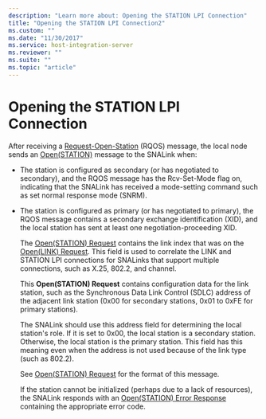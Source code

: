 ```yaml
---
description: "Learn more about: Opening the STATION LPI Connection"
title: "Opening the STATION LPI Connection2"
ms.custom: ""
ms.date: "11/30/2017"
ms.service: host-integration-server
ms.reviewer: ""
ms.suite: ""
ms.topic: "article"
---
```

# Opening the STATION LPI Connection
After receiving a [Request-Open-Station](./request-open-station2.md) (RQOS) message, the local node sends an [Open(STATION)](./open-station-1.md) message to the SNALink when:  
  
- The station is configured as secondary (or has negotiated to secondary), and the RQOS message has the Rcv-Set-Mode flag on, indicating that the SNALink has received a mode-setting command such as set normal response mode (SNRM).  
  
- The station is configured as primary (or has negotiated to primary), the RQOS message contains a secondary exchange identification (XID), and the local station has sent at least one negotiation-proceeding XID.  
  
  The [Open(STATION) Request](./open-station-request2.md) contains the link index that was on the [Open(LINK) Request](./open-link-request1.md). This field is used to correlate the LINK and STATION LPI connections for SNALinks that support multiple connections, such as X.25, 802.2, and channel.  
  
  This **Open(STATION) Request** contains configuration data for the link station, such as the Synchronous Data Link Control (SDLC) address of the adjacent link station (0x00 for secondary stations, 0x01 to 0xFE for primary stations).  
  
  The SNALink should use this address field for determining the local station's role. If it is set to 0x00, the local station is a secondary station. Otherwise, the local station is the primary station. This field has this meaning even when the address is not used because of the link type (such as 802.2).  
  
  See [Open(STATION) Request](./open-station-request2.md) for the format of this message.  
  
  If the station cannot be initialized (perhaps due to a lack of resources), the SNALink responds with an [Open(STATION) Error Response](./open-station-error-response1.md) containing the appropriate error code.
